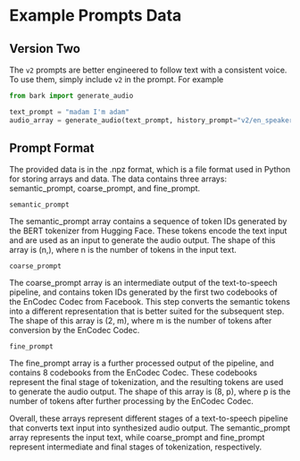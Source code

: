 # Example Prompts Data

## Version Two

The `v2` prompts are better engineered to follow text with a consistent voice.
To use them, simply include `v2` in the prompt. For example

```python
from bark import generate_audio

text_prompt = "madam I'm adam"
audio_array = generate_audio(text_prompt, history_prompt="v2/en_speaker_1")
```

## Prompt Format

The provided data is in the .npz format, which is a file format used in Python for storing arrays and data. The data
contains three arrays: semantic_prompt, coarse_prompt, and fine_prompt.

```semantic_prompt```

The semantic_prompt array contains a sequence of token IDs generated by the BERT tokenizer from Hugging Face. These
tokens encode the text input and are used as an input to generate the audio output. The shape of this array is (n,),
where n is the number of tokens in the input text.

```coarse_prompt```

The coarse_prompt array is an intermediate output of the text-to-speech pipeline, and contains token IDs generated by
the first two codebooks of the EnCodec Codec from Facebook. This step converts the semantic tokens into a different
representation that is better suited for the subsequent step. The shape of this array is (2, m), where m is the number
of tokens after conversion by the EnCodec Codec.

```fine_prompt```

The fine_prompt array is a further processed output of the pipeline, and contains 8 codebooks from the EnCodec Codec.
These codebooks represent the final stage of tokenization, and the resulting tokens are used to generate the audio
output. The shape of this array is (8, p), where p is the number of tokens after further processing by the EnCodec
Codec.

Overall, these arrays represent different stages of a text-to-speech pipeline that converts text input into synthesized
audio output. The semantic_prompt array represents the input text, while coarse_prompt and fine_prompt represent
intermediate and final stages of tokenization, respectively.



